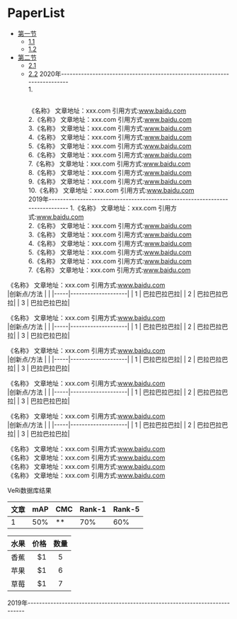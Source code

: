 # PaperList
*   [第一节](#第一节)
    *   [1.1](#1.1)
    *   [1.2](#1.2)
*   [第二节](#第二节)
    *   [2.1](#2.1)
    *   [2.2](#2.2)
2020年-------------------------------------------------------------------------   
  1.<h2 id="1.1"> </h2>《名称》                          文章地址：xxx.com         引用方式:www.baidu.com      
  2.《名称》                           文章地址：xxx.com         引用方式:www.baidu.com      
  3.《名称》                           文章地址：xxx.com         引用方式:www.baidu.com      
  4.《名称》                           文章地址：xxx.com         引用方式:www.baidu.com      
  5.《名称》                           文章地址：xxx.com         引用方式:www.baidu.com      
  6.《名称》                           文章地址：xxx.com         引用方式:www.baidu.com      
  7.《名称》                           文章地址：xxx.com         引用方式:www.baidu.com      
  8.《名称》                           文章地址：xxx.com         引用方式:www.baidu.com      
  9.《名称》                           文章地址：xxx.com         引用方式:www.baidu.com      
  10.《名称》                           文章地址：xxx.com         引用方式:www.baidu.com      
2019年-----------------------------------------------------------------------------
  1.《名称》                           文章地址：xxx.com         引用方式:www.baidu.com      
  2.《名称》                           文章地址：xxx.com         引用方式:www.baidu.com      
  3.《名称》                           文章地址：xxx.com         引用方式:www.baidu.com      
  4.《名称》                           文章地址：xxx.com         引用方式:www.baidu.com      
  5.《名称》                           文章地址：xxx.com         引用方式:www.baidu.com      
  6.《名称》                           文章地址：xxx.com         引用方式:www.baidu.com      
  7.《名称》                           文章地址：xxx.com         引用方式:www.baidu.com      
  





《名称》                           文章地址：xxx.com         引用方式:www.baidu.com      
|创新点/方法 |     |
|-----|--------------------|
| 1   | 巴拉巴拉巴拉|
| 2   | 巴拉巴拉巴拉|
| 3   | 巴拉巴拉巴拉|


《名称》                           文章地址：xxx.com         引用方式:www.baidu.com      
|创新点/方法 |     |
|-----|--------------------|
| 1   | 巴拉巴拉巴拉|
| 2   | 巴拉巴拉巴拉|
| 3   | 巴拉巴拉巴拉|

《名称》                           文章地址：xxx.com         引用方式:www.baidu.com      
|创新点/方法 |     |
|-----|--------------------|
| 1   | 巴拉巴拉巴拉|
| 2   | 巴拉巴拉巴拉|
| 3   | 巴拉巴拉巴拉|

《名称》                           文章地址：xxx.com         引用方式:www.baidu.com     
|创新点/方法 |     |
|-----|--------------------|
| 1   | 巴拉巴拉巴拉|
| 2   | 巴拉巴拉巴拉|
| 3   | 巴拉巴拉巴拉|

《名称》                           文章地址：xxx.com         引用方式:www.baidu.com      
|创新点/方法 |     |
|-----|--------------------|
| 1   | 巴拉巴拉巴拉|
| 2   | 巴拉巴拉巴拉|
| 3   | 巴拉巴拉巴拉|

《名称》                           文章地址：xxx.com         引用方式:www.baidu.com      
《名称》                           文章地址：xxx.com         引用方式:www.baidu.com      
《名称》                           文章地址：xxx.com         引用方式:www.baidu.com      
《名称》                           文章地址：xxx.com         引用方式:www.baidu.com      



VeRi数据库结果

|文章 | mAP | CMC | Rank-1 | Rank-5|
|-----|-----|-----|--------|-------|
| 1   | 50% |  ** |  70%  |  60% |


| 水果        | 价格    |  数量  |
| --------   | -----:   | :----: |
| 香蕉        | $1      |   5    |
| 苹果        | $1      |   6    |
| 草莓        | $1      |   7    |














2019年-----------------------------------------------------------------------------
